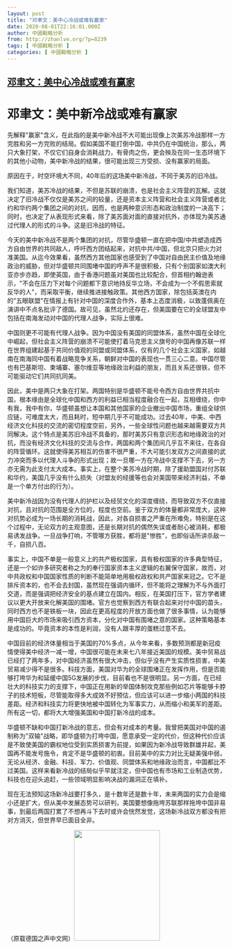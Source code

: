 ```yaml
---
layout: post
title: "邓聿文：美中心冷战或难有赢家"
date: 2020-08-01T22:16:01.000Z
author: 中國戰略分析
from: http://zhanlve.org/?p=8239
tags: [ 中國戰略分析 ]
categories: [ 中國戰略分析 ]
---
```

<!--1596320161000-->
[邓聿文：美中心冷战或难有赢家](http://zhanlve.org/?p=8239)
------

<div>
<h1>邓聿文：美中新冷战或难有赢家</h1><p>先解释"赢家"含义，在此指的是美中新冷战不大可能出现像上次美苏冷战那样一方完胜和另一方完败的结局。假如美国不能打倒中国，中共仍在中国统治，那么，两只大象打架，不仅它们自身会消耗战力，有骨肉之伤，更会殃及在同一生态环境下的其他小动物，美中新冷战的结果，很可能出现三方受损、没有赢家的局面。</p><p>原因在于，时空环境大不同，40年后的这场美中新冷战，不同于美苏的旧冷战。</p><p>我们知道，美苏冷战的结果，不但是苏联的崩溃，也是社会主义阵营的瓦解。这就决定了旧冷战不仅仅是美苏之间的较量，还是资本主义阵营和社会主义阵营或者北约和华约两个集团之间的对抗，因而，也是两种意识形态和政治制度的一决高下；同时，也决定了从表现形式来看，除了美苏面对面的直接对抗外，亦体现为美苏通过代理人的形式的斗争。这是旧冷战的特征。</p><p>今天的美中新冷战不是两个集团的对抗，尽管华盛顿一直在把中国/中共塑造成西方自由世界的共同敌人，呼吁西方团结起来，对抗中共/中国，但北京只把火力对准美国。从迄今效果看，虽然西方其他国家也感受到了中国对自由民主价值及地缘政治的威胁，但对华盛顿共同围堵中国的呼声不是很积极，只有个别国家如澳大利亚亦步亦趋，即使英国，由于香港问题虽对美国也比较配合，但首相约翰逊表示，"不会在压力下对每个问题都下意识地持反华立场，不会成为一个不假思索就反华的人"，而采取平衡，继续推进接触政策。其他西方国家，除包括英澳在内的"五眼联盟"在情报上有针对中国的深度合作外，基本上态度消极，以致蓬佩奥在演讲中不点名批评了德国。故可见，虽然北约还存在，但美国要在它的全球盟友中包括在南海发动对中国的代理人战争，实际上很难。</p><p>中国则更不可能有代理人战争。因为中国没有美国的同盟体系，虽然中国在全球化中崛起，但社会主义阵营的崩溃不可能使打着马克思主义旗号的中国再像苏联一样在世界组建起基于共同价值观的同盟或同盟体系，仅有的几个社会主义国家，如越南在南海同中国有着战略竞争关系，朝鲜对中国的表现也一贯三心二意。中国尽管也有巴基斯坦、柬埔寨、塞尔维亚等地缘政治利益的朋友，而且关系还很铁，但不可能驱动它们共同抗同美。</p><p>因此，美中是两只大象在打架。两国特别是华盛顿不能号令西方自由世界共抗中国，根本缘由是全球化中国和西方的利益已相当程度融合在一起，互相缠绕，你中有我，我中有你，华盛顿虽想让本国和其他国家的企业撤出中国市场，重组全球供应链，可难度太大，而且耗时，短中期几乎不可能成功。过去40年，中美、中西经济文化科技的交流的密切程度空前，另外，一些全球性问题也越来越需要双方共同解决。这个特点是美苏旧冷战不具备的，那时美苏只有意识形态和地缘政治的对抗，而没有经济文化科技的交流与合作，两国和两个集团间几乎互不来往，在各自的阵营循环。这就使得美苏相互的伤害不很严重，不大可能引发双方之间直接的武力冲突而多以代理人斗争的形式出现；故一旦哪一方在冷战中支撑不下去，另一方亦无需为此支付太大成本。事实上，在整个美苏冷战时期，除了援助盟国对付苏联和华约，美国几乎没有什么损失（对盟友的经援等也会对美国带来经济利益，不单是一个单方付出的行为）。</p><p>美中新冷战因为没有代理人的护栏以及经贸文化的深度缠绕，而导致双方不仅直接对抗，且对抗的范围是全方位的，程度也空前。鉴于双方的体量都非常庞大，这种对抗势必成为一场长期的消耗战，因此，对各自损害之严重在所难免，特别是在这个过程中，无论双方的主观意图，还是长期对抗的偶然失误或者耐心被消耗，都极易诱发战争。一旦战争打响，不管哪方获胜，都将是"惨胜"，也即俗话所讲杀敌一千，自损八百。</p><p>事实上，中国不单是一般意义上的共产极权国家，具有极权国家的许多典型特征，还是一个如许多研究者称之为的奉行国家资本主义逻辑的右翼保守国家，故而，对中共政权和中国国家性质的判断不能简单地用极权政权和共产国家来冠之。它不是排斥资本的，也不会去封国，虽然现在强调内循环，但不能将之理解为不与外面打交道，而是强调把经济安全的基点建立在国内。相反，在美国打压下，官方学者建议以更大开放来化解美国的围堵。官方也觉察到西方有联合起来对付中国的苗头，同时西方也不是铁板一块，因此在更高程度的开放方面也做了很多事情，认为能够用中国巨大的市场来吸引西方资本，分化对中国有围堵之意的国家。这种策略基本是成功的。毕竟资本的本性是利润，没有人跟丰厚的蛋糕过意不去。</p><p>中国目前的经济体量相当于美国的70%多点，从今年来看，多数预测都是新冠疫情使得美中经济一减一增，中国很可能在未来七八年接近美国的规模。美中贸易战已经打了两年多，对中国经济虽然有很大冲击，但似乎没有产生实质性损害，中美贸易减少得不是很多。科技方面，美国对华为的全球围堵正在发挥作用，但是否能够打垮华为和延缓中国5G发展的步伐，目前看也不是很明显。另一方面，在已经壮大的科技实力的支撑下，中国正在用新的举国体制攻克那些例如芯片等能够卡脖子的技术短板，尽管能取得多大成效不好预估，但应该可以进一步缩小两国的科技差距。经济和科技实力将更快地被中国转化为军事实力，从而缩小和美军的差距。所有这一切，都将大大增强美国和中国打新冷战的成本。</p><p>华盛顿不缺和中国打新冷战的意志，但会有对成本的考量。我曾把美国对中国的遏制称为"双输"战略，即华盛顿为打垮中国，愿意承受一定的代价，但这种代价应该是不致使美国的霸权地位受到实质损害为前提，如果因为新冷战导致群雄并起，美国再不能发号施令，肯定不是华盛顿的初衷。目前美中的实力对比无疑美强中弱，无论从经济、金融、科技、军力、价值观、同盟体系和地缘政治而言，中国都比不过美国。这样来看新冷战的结局似乎早就注定，但中国也有市场和工业制造优势，科技也在迎头追赶，一些领域明显影响决战的漏洞正在填补。</p><p>现在无法预知这场新冷战要打多久，是十数年还是数十年，未来两国的实力会是缩小还是扩大，但从美中发展态势可以研判，美国要想像拖垮苏联那样拖垮中国非易事，到最后两国打累了不想再斗下去时或许会恍然发觉，这场新冷战双方都没有把对方消灭，但世界早已面目全非。</p><p>（原载德国之声中文网）<img class="aligncenter size-full wp-image-8212" src="http://zhanlve.org/wp-content/uploads/2020/07/邓聿文.jpg" alt="" width="198" height="255" /></p>
</div>
